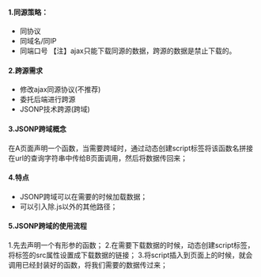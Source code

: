 #### 1.同源策略：
- 同协议
- 同域名/同IP
- 同端口号
【注】ajax只能下载同源的数据，跨源的数据是禁止下载的。
#### 2.跨源需求
- 修改ajax同源协议(不推荐)
- 委托后端进行跨源
- JSONP技术跨源(跨域)
#### 3.JSONP跨域概念
在A页面声明一个函数，当需要跨域时，通过动态创建script标签将该函数名拼接在url的查询字符串中传给B页面调用，然后将数据传回来；
#### 4.特点
- JSONP跨域可以在需要的时候加载数据；
- 可以引入除.js以外的其他路径；
#### 5.JSONP跨域的使用流程
1.先去声明一个有形参的函数；
2.在需要下载数据的时候，动态创建script标签，将标签的src属性设置成下载数据的链接；
3.将script插入到页面上的时候，就会调用已经封装好的函数，将我们需要的数据传过来；